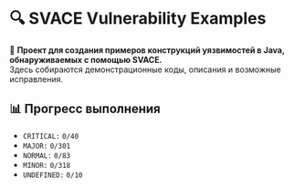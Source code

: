 # 🔍 SVACE Vulnerability Examples

📢 **Проект для создания примеров конструкций уязвимостей в Java, обнаруживаемых с помощью SVACE.**  
Здесь собираются демонстрационные коды, описания и возможные исправления.

## 📊 Прогресс выполнения

- `CRITICAL:` `0/40`
- `MAJOR:` `0/301`
- `NORMAL:` `0/83`
- `MINOR:` `0/318`
- `UNDEFINED:` `0/10`
